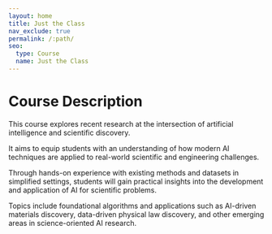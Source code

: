 ```yaml
---
layout: home
title: Just the Class
nav_exclude: true
permalink: /:path/
seo:
  type: Course
  name: Just the Class
---
```


# Course Description

This course explores recent research at the intersection of artificial intelligence and scientific discovery. 

It aims to equip students with an understanding of how modern AI techniques are applied to real-world scientific and engineering challenges. 

Through hands-on experience with existing methods and datasets in simplified settings, students will gain practical insights into the development and application of AI for scientific problems. 


Topics include foundational algorithms and applications such as AI-driven materials discovery, data-driven physical law discovery, and other emerging areas in science-oriented AI research.
